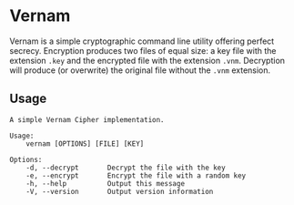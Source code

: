 # Vernam
Vernam is a simple cryptographic command line utility offering perfect secrecy.
Encryption produces two files of equal size: a key file with the extension
`.key` and the encrypted file with the extension `.vnm`. Decryption will
produce (or overwrite) the original file without the `.vnm` extension.

## Usage

```
A simple Vernam Cipher implementation.

Usage:
    vernam [OPTIONS] [FILE] [KEY]

Options:
    -d, --decrypt       Decrypt the file with the key
    -e, --encrypt       Encrypt the file with a random key
    -h, --help          Output this message
    -V, --version       Output version information
```
